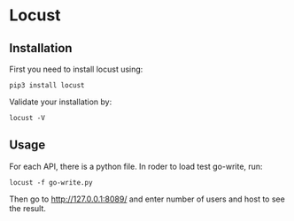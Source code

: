 # Locust
## Installation
First you need to install locust using:

```
pip3 install locust
```

Validate your installation by:

```
locust -V
```

## Usage
For each API, there is a python file. In roder to load test go-write, run:

```
locust -f go-write.py
```

Then go to http://127.0.0.1:8089/ and enter number of users and host to see the result.
